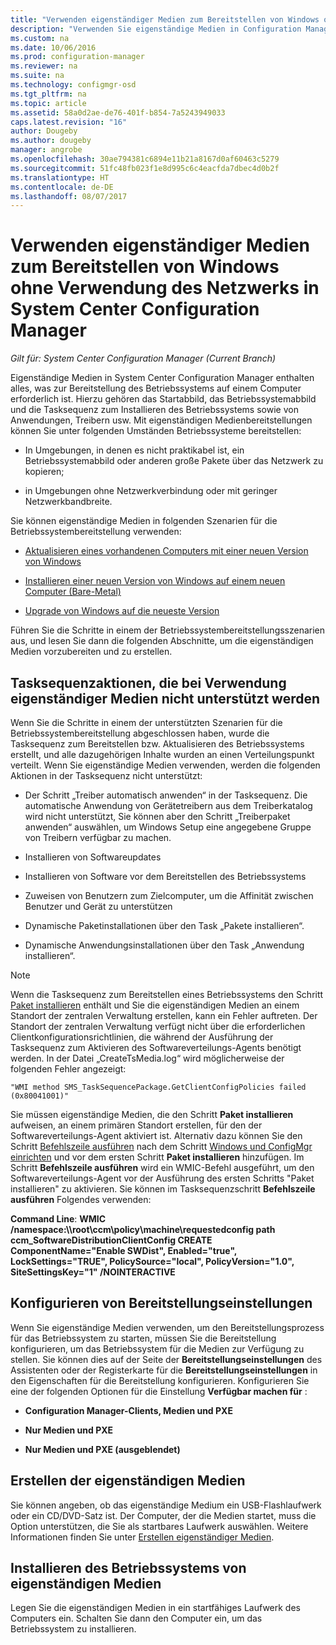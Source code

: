 ```yaml
---
title: "Verwenden eigenständiger Medien zum Bereitstellen von Windows ohne Verwendung des Netzwerks | Microsoft-Dokumentation"
description: "Verwenden Sie eigenständige Medien in Configuration Manager zum Bereitstellen von Betriebssystemen, bei denen die Bandbreite eingeschränkt ist, oder als eine Option zum Auffrischen, Installieren oder Upgraden von Computern."
ms.custom: na
ms.date: 10/06/2016
ms.prod: configuration-manager
ms.reviewer: na
ms.suite: na
ms.technology: configmgr-osd
ms.tgt_pltfrm: na
ms.topic: article
ms.assetid: 58a0d2ae-de76-401f-b854-7a5243949033
caps.latest.revision: "16"
author: Dougeby
ms.author: dougeby
manager: angrobe
ms.openlocfilehash: 30ae794381c6894e11b21a8167d0af60463c5279
ms.sourcegitcommit: 51fc48fb023f1e8d995c6c4eacfda7dbec4d0b2f
ms.translationtype: HT
ms.contentlocale: de-DE
ms.lasthandoff: 08/07/2017
---
```

# <a name="use-stand-alone-media-to-deploy-windows-without-using-the-network-in-system-center-configuration-manager"></a>Verwenden eigenständiger Medien zum Bereitstellen von Windows ohne Verwendung des Netzwerks in System Center Configuration Manager

*Gilt für: System Center Configuration Manager (Current Branch)*

Eigenständige Medien in System Center Configuration Manager enthalten alles, was zur Bereitstellung des Betriebssystems auf einem Computer erforderlich ist. Hierzu gehören das Startabbild, das Betriebssystemabbild und die Tasksequenz zum Installieren des Betriebssystems sowie von Anwendungen, Treibern usw. Mit eigenständigen Medienbereitstellungen können Sie unter folgenden Umständen Betriebssysteme bereitstellen:  

-   In Umgebungen, in denen es nicht praktikabel ist, ein Betriebssystemabbild oder anderen große Pakete über das Netzwerk zu kopieren;  

-   in Umgebungen ohne Netzwerkverbindung oder mit geringer Netzwerkbandbreite.  

Sie können eigenständige Medien in folgenden Szenarien für die Betriebssystembereitstellung verwenden:  

-   [Aktualisieren eines vorhandenen Computers mit einer neuen Version von Windows](refresh-an-existing-computer-with-a-new-version-of-windows.md)  

-   [Installieren einer neuen Version von Windows auf einem neuen Computer (Bare-Metal)](install-new-windows-version-new-computer-bare-metal.md)  

-   [Upgrade von Windows auf die neueste Version](upgrade-windows-to-the-latest-version.md)  

 Führen Sie die Schritte in einem der Betriebssystembereitstellungsszenarien aus, und lesen Sie dann die folgenden Abschnitte, um die eigenständigen Medien vorzubereiten und zu erstellen.  

## <a name="task-sequence-actions-not-supported-when-using-stand-alone-media"></a>Tasksequenzaktionen, die bei Verwendung eigenständiger Medien nicht unterstützt werden  
 Wenn Sie die Schritte in einem der unterstützten Szenarien für die Betriebssystembereitstellung abgeschlossen haben, wurde die Tasksequenz zum Bereitstellen bzw. Aktualisieren des Betriebssystems erstellt, und alle dazugehörigen Inhalte wurden an einen Verteilungspunkt verteilt. Wenn Sie eigenständige Medien verwenden, werden die folgenden Aktionen in der Tasksequenz nicht unterstützt:  

-   Der Schritt „Treiber automatisch anwenden“ in der Tasksequenz. Die automatische Anwendung von Gerätetreibern aus dem Treiberkatalog wird nicht unterstützt, Sie können aber den Schritt „Treiberpaket anwenden“ auswählen, um Windows Setup eine angegebene Gruppe von Treibern verfügbar zu machen.  

-   Installieren von Softwareupdates  

-   Installieren von Software vor dem Bereitstellen des Betriebssystems  

-   Zuweisen von Benutzern zum Zielcomputer, um die Affinität zwischen Benutzer und Gerät zu unterstützen  

-   Dynamische Paketinstallationen über den Task „Pakete installieren“.  

-   Dynamische Anwendungsinstallationen über den Task „Anwendung installieren“.  

> [!NOTE]  
>  Wenn die Tasksequenz zum Bereitstellen eines Betriebssystems den Schritt [Paket installieren](../understand/task-sequence-steps.md#BKMK_InstallPackage) enthält und Sie die eigenständigen Medien an einem Standort der zentralen Verwaltung erstellen, kann ein Fehler auftreten. Der Standort der zentralen Verwaltung verfügt nicht über die erforderlichen Clientkonfigurationsrichtlinien, die während der Ausführung der Tasksequenz zum Aktivieren des Softwareverteilungs-Agents benötigt werden. In der Datei „CreateTsMedia.log“ wird möglicherweise der folgenden Fehler angezeigt:  
>   
>  `"WMI method SMS_TaskSequencePackage.GetClientConfigPolicies failed (0x80041001)"`
>   
>  Sie müssen eigenständige Medien, die den Schritt **Paket installieren** aufweisen, an einem primären Standort erstellen, für den der Softwareverteilungs-Agent aktiviert ist. Alternativ dazu können Sie den Schritt [Befehlszeile ausführen](../understand/task-sequence-steps.md#BKMK_RunCommandLine) nach dem Schritt [Windows und ConfigMgr einrichten](../understand/task-sequence-steps.md#BKMK_SetupWindowsandConfigMgr) und vor dem ersten Schritt **Paket installieren** hinzufügen. Im Schritt **Befehlszeile ausführen** wird ein WMIC-Befehl ausgeführt, um den Softwareverteilungs-Agent vor der Ausführung des ersten Schritts "Paket installieren" zu aktivieren. Sie können im Tasksequenzschritt **Befehlszeile ausführen** Folgendes verwenden:  
>   
>  **Command Line**: **WMIC /namespace:\\\root\ccm\policy\machine\requestedconfig path ccm_SoftwareDistributionClientConfig CREATE ComponentName="Enable SWDist", Enabled="true", LockSettings="TRUE", PolicySource="local", PolicyVersion="1.0", SiteSettingsKey="1" /NOINTERACTIVE**  

## <a name="configure-deployment-settings"></a>Konfigurieren von Bereitstellungseinstellungen  
 Wenn Sie eigenständige Medien verwenden, um den Bereitstellungsprozess für das Betriebssystem zu starten, müssen Sie die Bereitstellung konfigurieren, um das Betriebssystem für die Medien zur Verfügung zu stellen. Sie können dies auf der Seite der **Bereitstellungseinstellungen** des Assistenten oder der Registerkarte für die **Bereitstellungseinstellungen** in den Eigenschaften für die Bereitstellung konfigurieren.  Konfigurieren Sie eine der folgenden Optionen für die Einstellung **Verfügbar machen für** :  

-   **Configuration Manager-Clients, Medien und PXE**  

-   **Nur Medien und PXE**  

-   **Nur Medien und PXE (ausgeblendet)**  

## <a name="create-the-stand-alone-media"></a>Erstellen der eigenständigen Medien  
 Sie können angeben, ob das eigenständige Medium ein USB-Flashlaufwerk oder ein CD/DVD-Satz ist. Der Computer, der die Medien startet, muss die Option unterstützen, die Sie als startbares Laufwerk auswählen. Weitere Informationen finden Sie unter [Erstellen eigenständiger Medien](create-stand-alone-media.md).  

## <a name="install-the-operating-system-from-stand-alone-media"></a>Installieren des Betriebssystems von eigenständigen Medien  
 Legen Sie die eigenständigen Medien in ein startfähiges Laufwerk des Computers ein. Schalten Sie dann den Computer ein, um das Betriebssystem zu installieren.  
